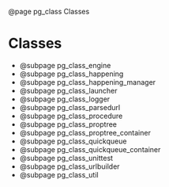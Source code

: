 ﻿@page pg_class Classes

# Classes

- @subpage pg_class_engine
- @subpage pg_class_happening
- @subpage pg_class_happening_manager
- @subpage pg_class_launcher
- @subpage pg_class_logger
- @subpage pg_class_parsedurl
- @subpage pg_class_procedure
- @subpage pg_class_proptree
- @subpage pg_class_proptree_container
- @subpage pg_class_quickqueue
- @subpage pg_class_quickqueue_container
- @subpage pg_class_unittest
- @subpage pg_class_urlbuilder
- @subpage pg_class_util

